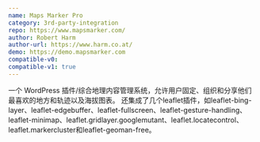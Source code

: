```yaml
---
name: Maps Marker Pro
category: 3rd-party-integration
repo: https://www.mapsmarker.com/
author: Robert Harm
author-url: https://www.harm.co.at/
demo: https://demo.mapsmarker.com
compatible-v0:
compatible-v1: true
---
```


一个 WordPress 插件/综合地理内容管理系统，允许用户固定、组织和分享他们最喜欢的地方和轨迹以及海拔图表。
还集成了几个leaflet插件，如leaflet-bing-layer、leaflet-edgebuffer、leaflet-fullscreen、leaflet-gesture-handling、leaflet-minimap、leaflet.gridlayer.googlemutant、leaflet.locatecontrol、leaflet.markercluster和leaflet-geoman-free。